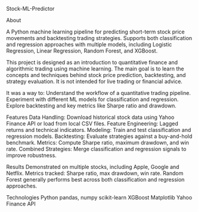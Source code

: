 Stock-ML-Predictor

About

A Python machine learning pipeline for predicting short-term stock price movements and backtesting trading strategies. Supports both classification and regression approaches with multiple models, including Logistic Regression, Linear Regression, Random Forest, and XGBoost.

This project is designed as an introduction to quantitative finance and algorithmic trading using machine learning. The main goal is to learn the concepts and techniques behind stock price prediction, backtesting, and strategy evaluation. It is not intended for live trading or financial advice.

It was a way to:
Understand the workflow of a quantitative trading pipeline.
Experiment with different ML models for classification and regression.
Explore backtesting and key metrics like Sharpe ratio and drawdown.

Features
Data Handling: Download historical stock data using Yahoo Finance API or load from local CSV files.
Feature Engineering: Lagged returns and technical indicators.
Modeling: Train and test classification and regression models.
Backtesting: Evaluate strategies against a buy-and-hold benchmark.
Metrics: Compute Sharpe ratio, maximum drawdown, and win rate.
Combined Strategies: Merge classification and regression signals to improve robustness.

Results
Demonstrated on multiple stocks, including Apple, Google and Netflix.
Metrics tracked: Sharpe ratio, max drawdown, win rate.
Random Forest generally performs best across both classification and regression approaches.

Technologies
Python
pandas, numpy
scikit-learn
XGBoost
Matplotlib
Yahoo Finance API